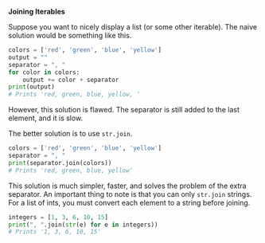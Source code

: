 **Joining Iterables**

Suppose you want to nicely display a list (or some other iterable). The naive solution would be something like this.
```py
colors = ['red', 'green', 'blue', 'yellow']
output = ""
separator = ", "
for color in colors:
    output += color + separator
print(output)
# Prints 'red, green, blue, yellow, '
```
However, this solution is flawed. The separator is still added to the last element, and it is slow.

The better solution is to use `str.join`.
```py
colors = ['red', 'green', 'blue', 'yellow']
separator = ", "
print(separator.join(colors))
# Prints 'red, green, blue, yellow'
```
This solution is much simpler, faster, and solves the problem of the extra separator. An important thing to note is that you can only `str.join` strings. For a list of ints,
you must convert each element to a string before joining.
```py
integers = [1, 3, 6, 10, 15]
print(", ".join(str(e) for e in integers))
# Prints '1, 3, 6, 10, 15'
```
